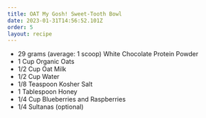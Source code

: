 ```yaml
---
title: OAT My Gosh! Sweet-Tooth Bowl
date: 2023-01-31T14:56:52.101Z
order: 5
layout: recipe
---
```



* 29 grams (average: 1 scoop) White Chocolate Protein Powder
* 1 Cup Organic Oats
* 1/2 Cup Oat Milk
* 1/2 Cup Water
* 1/8 Teaspoon Kosher Salt
* 1 Tablespoon Honey
* 1/4 Cup Blueberries and Raspberries
* 1/4 Sultanas (optional)